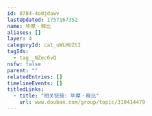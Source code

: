 ```yaml
---
id: 0784-4odjdawv
lastUpdated: 1757167352
name: 毕摩・释比
aliases: []
layer: 4
categoryId: cat_uWLHUZtI
tagIds:
  - tag__NZec6vQ
nsfw: false
parent: ""
relatedEntries: []
timelineEvents: []
titledLinks:
  - title: "相关链接: 毕摩・释比"
    url: www.douban.com/group/topic/310414479
---
```


